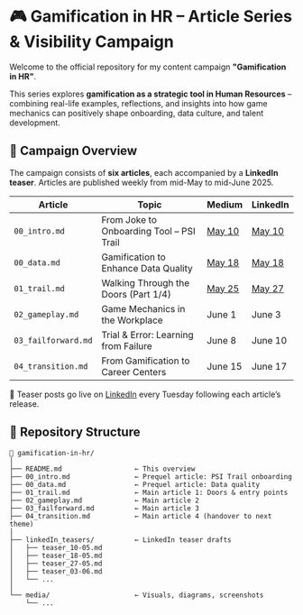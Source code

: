 # 🎮 Gamification in HR – Article Series & Visibility Campaign

Welcome to the official repository for my content campaign **"Gamification in HR"**.

This series explores **gamification as a strategic tool in Human Resources** – combining real-life examples, reflections, and insights into how game mechanics can positively shape onboarding, data culture, and talent development.

## 📌 Campaign Overview

The campaign consists of **six articles**, each accompanied by a **LinkedIn teaser**. Articles are published weekly from mid-May to mid-June 2025.

| Article | Topic | Medium | LinkedIn |
|--------|-------|--------|----------|
| `00_intro.md` | From Joke to Onboarding Tool – PSI Trail | [May 10](https://medium.com/@y.a.mueller/from-joke-to-onboarding-tool-how-the-psi-trail-became-a-lasting-experience-7fe5d277c82c) | [May 10](https://www.linkedin.com/in/yvonnemueller/) |
| `00_data.md` | Gamification to Enhance Data Quality | [May 18](https://medium.com/@y.a.mueller/gamification-as-an-optional-tool-to-enhance-data-quality-cb6f39e3ffd9) | [May 18](https://www.linkedin.com/in/yvonnemueller/) |
| `01_trail.md` | Walking Through the Doors (Part 1/4) | [May 25](https://medium.com/@y.a.mueller/gamification-in-hr-walking-through-the-doors-part-1-4-d36383d96de3) | [May 27](https://www.linkedin.com/in/yvonnemueller/) |
| `02_gameplay.md` | Game Mechanics in the Workplace | June 1 | June 3 |
| `03_failforward.md` | Trial & Error: Learning from Failure | June 8 | June 10 |
| `04_transition.md` | From Gamification to Career Centers | June 15 | June 17 |

📣 Teaser posts go live on [LinkedIn](https://www.linkedin.com/in/yvonnemueller/) every Tuesday following each article’s release.

## 📁 Repository Structure

```text
📂 gamification-in-hr/
│
├── README.md                  ← This overview
├── 00_intro.md                ← Prequel article: PSI Trail onboarding
├── 00_data.md                 ← Prequel article: Data quality
├── 01_trail.md                ← Main article 1: Doors & entry points
├── 02_gameplay.md             ← Main article 2
├── 03_failforward.md          ← Main article 3
├── 04_transition.md           ← Main article 4 (handover to next theme)
│
├── linkedIn_teasers/          ← LinkedIn teaser drafts
│   ├── teaser_10-05.md
│   ├── teaser_18-05.md
│   ├── teaser_27-05.md
│   ├── teaser_03-06.md
│   └── ...
│
└── media/                     ← Visuals, diagrams, screenshots
    └── ...
